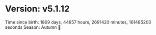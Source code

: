 # Version: v5.1.12
Time since birth: 1869 days, 44857 hours, 2691420 minutes, 161485200 seconds
Season: Autumn 🍁
